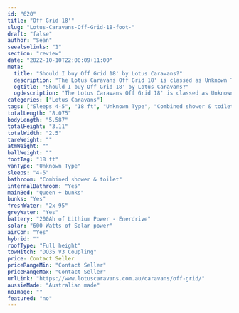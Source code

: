 ```yaml
---
id: "620"
title: "Off Grid 18'"
slug: "Lotus-Caravans-Off-Grid-18-foot-"
draft: "false"
author: "Sean"
seealsolinks: "1"
section: "review"
date: "2022-10-10T22:00:09+11:00"
meta:
  title: "Should I buy Off Grid 18' by Lotus Caravans?"
  description: "The Lotus Caravans Off Grid 18' is classed as Unknown Type, and sleeps 4-5 people. It is Australian made and comes in at 18 ft. It generally has Combined shower & toilet."
  ogtitle: "Should I buy Off Grid 18' by Lotus Caravans?"
  ogdescription: "The Lotus Caravans Off Grid 18' is classed as Unknown Type, and sleeps 4-5 people. It is Australian made and comes in at 18 ft. It generally has Combined shower & toilet."
categories: ["Lotus Caravans"]
tags: ["Sleeps 4-5", "18 ft", "Unknown Type", "Combined shower & toilet", "Full height", "Price Unknown", "Australian made"]
totalLength: "8.075"
bodyLength: "5.587"
totalHeight: "3.11"
totalWidth: "2.5"
tareWeight: ""
atmWeight: ""
ballWeight: ""
footTag: "18 ft"
vanType: "Unknown Type"
sleeps: "4-5"
bathroom: "Combined shower & toilet"
internalBathroom: "Yes"
mainBed: "Queen + bunks"
bunks: "Yes"
freshWater: "2x 95"
greyWater: "Yes"
battery: "200Ah of Lithium Power - Enerdrive"
solar: "600 Watts of Solar power"
airCon: "Yes"
hybrid: ""
roofType: "Full height"
towHitch: "DO35 V3 Coupling"
price: Contact Seller
priceRangeMin: "Contact Seller"
priceRangeMax: "Contact Seller"
urlLink: "https://www.lotuscaravans.com.au/caravans/off-grid/"
aussieMade: "Australian made"
noImage: ""
featured: "no"
---
```


